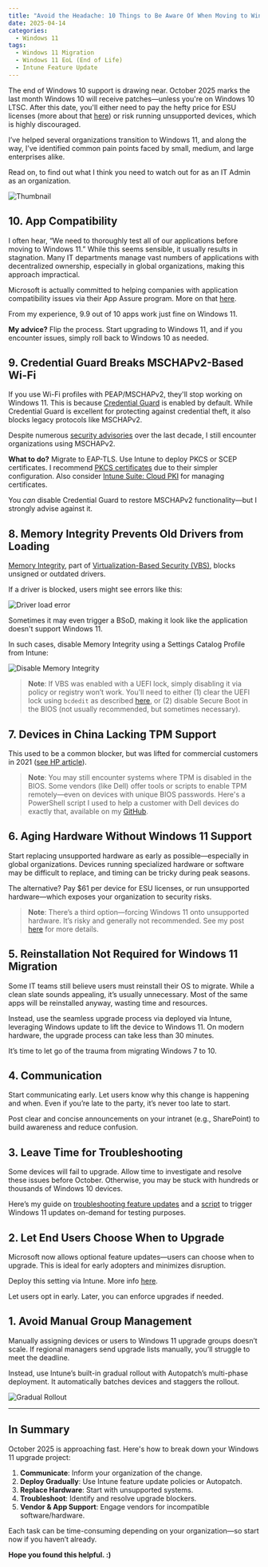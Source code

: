 ```yaml
---
title: "Avoid the Headache: 10 Things to Be Aware Of When Moving to Windows 11"
date: 2025-04-14
categories:
  - Windows 11
tags:
  - Windows 11 Migration
  - Windows 11 EoL (End of Life)
  - Intune Feature Update
---
```


The end of Windows 10 support is drawing near. October 2025 marks the last month Windows 10 will receive patches—unless you're on Windows 10 LTSC. After this date, you'll either need to pay the hefty price for ESU licenses (more about that [here](https://learn.microsoft.com/en-us/windows/whats-new/extended-security-updates)) or risk running unsupported devices, which is highly discouraged.

I’ve helped several organizations transition to Windows 11, and along the way, I’ve identified common pain points faced by small, medium, and large enterprises alike. 

Read on, to find out what I think you need to watch out for as an IT Admin as an organization.

![Thumbnail](/assets/images/2025-05-24-10-Mistakes-MigrationTo-11/BlogThumbnail.png?raw=true)

## 10. App Compatibility

I often hear, “We need to thoroughly test all of our applications before moving to Windows 11.” While this seems sensible, it usually results in stagnation. Many IT departments manage vast numbers of applications with decentralized ownership, especially in global organizations, making this approach impractical.

Microsoft is actually committed to helping companies with application compatibility issues via their App Assure program. More on that [here](https://techcommunity.microsoft.com/discussions/windows11/reminder-our-windows-11-application-compatibility-promise/3223595?).

From my experience, 9.9 out of 10 apps work just fine on Windows 11.

**My advice?** Flip the process. Start upgrading to Windows 11, and if you encounter issues, simply roll back to Windows 10 as needed.

## 9. Credential Guard Breaks MSCHAPv2-Based Wi-Fi

If you use Wi-Fi profiles with PEAP/MSCHAPv2, they'll stop working on Windows 11. This is because [Credential Guard](https://learn.microsoft.com/en-us/windows/security/identity-protection/credential-guard/) is enabled by default. While Credential Guard is excellent for protecting against credential theft, it also blocks legacy protocols like MSCHAPv2.

Despite numerous [security advisories](https://learn.microsoft.com/en-us/security-updates/securityadvisories/2012/2743314) over the last decade, I still encounter organizations using MSCHAPv2.

**What to do?** Migrate to EAP-TLS. Use Intune to deploy PKCS or SCEP certificates. I recommend [PKCS certificates](https://learn.microsoft.com/en-us/intune/intune-service/protect/certificates-pfx-configure) due to their simpler configuration. Also consider [Intune Suite: Cloud PKI](https://learn.microsoft.com/en-us/intune/intune-service/protect/microsoft-cloud-pki-overview) for managing certificates.

You *can* disable Credential Guard to restore MSCHAPv2 functionality—but I strongly advise against it.

## 8. Memory Integrity Prevents Old Drivers from Loading

[Memory Integrity](https://learn.microsoft.com/en-us/windows-hardware/design/device-experiences/oem-hvci-enablement), part of [Virtualization-Based Security (VBS)](https://learn.microsoft.com/en-us/windows-hardware/design/device-experiences/oem-vbs), blocks unsigned or outdated drivers.

If a driver is blocked, users might see errors like this:

![Driver load error](/assets/images/2025-05-24-10-Mistakes-MigrationTo-11/MemoryIntegrity-DriverLoadError.png?raw=true)

Sometimes it may even trigger a BSoD, making it look like the application doesn't support Windows 11.

In such cases, disable Memory Integrity using a Settings Catalog Profile from Intune:

![Disable Memory Integrity](/assets/images/2025-05-24-10-Mistakes-MigrationTo-11/MemoryIntegrity-Disable-Intune.png?raw=true)

> **Note**: If VBS was enabled with a UEFI lock, simply disabling it via policy or registry won’t work. You'll need to either (1) clear the UEFI lock using `bcdedit` as described [here](https://learn.microsoft.com/en-us/windows/security/identity-protection/credential-guard/configure?tabs=intune#disable-virtualization-based-security), or (2) disable Secure Boot in the BIOS (not usually recommended, but sometimes necessary).

## 7. Devices in China Lacking TPM Support

This used to be a common blocker, but was lifted for commercial customers in 2021 ([see HP article](https://support.hp.com/us-en/document/ish_5031710-5031755-16)).

> **Note**: You may still encounter systems where TPM is disabled in the BIOS. Some vendors (like Dell) offer tools or scripts to enable TPM remotely—even on devices with unique BIOS passwords. Here's a PowerShell script I used to help a customer with Dell devices do exactly that, available on my [GitHub](https://github.com/thisisevilevil/IntunePublic/tree/main/Packages/Dell%20Enable%20TPM%20w.%20BIOS%20Password).

## 6. Aging Hardware Without Windows 11 Support

Start replacing unsupported hardware as early as possible—especially in global organizations. Devices running specialized hardware or software may be difficult to replace, and timing can be tricky during peak seasons.

The alternative? Pay $61 per device for ESU licenses, or run unsupported hardware—which exposes your organization to security risks.

> **Note**: There’s a third option—forcing Windows 11 onto unsupported hardware. It’s risky and generally not recommended. See my post [here](https://evil365.com/windows%2011/ForceWindows11-Upgrade-UnsupportedHardware/) for more details.

## 5. Reinstallation Not Required for Windows 11 Migration

Some IT teams still believe users must reinstall their OS to migrate. While a clean slate sounds appealing, it’s usually unnecessary. Most of the same apps will be reinstalled anyway, wasting time and resources.

Instead, use the seamless upgrade process via deployed via Intune, leveraging Windows update to lift the device to Windows 11. On modern hardware, the upgrade process can take less than 30 minutes.

It’s time to let go of the trauma from migrating Windows 7 to 10.

## 4. Communication

Start communicating early. Let users know why this change is happening and when. Even if you’re late to the party, it’s never too late to start.

Post clear and concise announcements on your intranet (e.g., SharePoint) to build awareness and reduce confusion.

## 3. Leave Time for Troubleshooting

Some devices will fail to upgrade. Allow time to investigate and resolve these issues before October. Otherwise, you may be stuck with hundreds or thousands of Windows 10 devices.

Here’s my guide on [troubleshooting feature updates](https://evil365.com/intune/troubleshooting/Troubleshoot-featureupdate-Setupdiag/) and a [script](https://github.com/thisisevilevil/IntunePublic/blob/main/Remediations/On%20Demand%20-%20Force%20Windows%2011%2024H2%20Update/Remediate-ForceWin11_24H2_Update.ps1) to trigger Windows 11 updates on-demand for testing purposes.

## 2. Let End Users Choose When to Upgrade

Microsoft now allows optional feature updates—users can choose when to upgrade. This is ideal for early adopters and minimizes disruption.

Deploy this setting via Intune. More info [here](https://techcommunity.microsoft.com/blog/windows-itpro-blog/more-flexible-windows-feature-updates/4139230).

Let users opt in early. Later, you can enforce upgrades if needed.

## 1. Avoid Manual Group Management

Manually assigning devices or users to Windows 11 upgrade groups doesn’t scale. If regional managers send upgrade lists manually, you’ll struggle to meet the deadline.

Instead, use Intune’s built-in gradual rollout with Autopatch’s multi-phase deployment. It automatically batches devices and staggers the rollout.

![Gradual Rollout](/assets/images/2025-05-24-10-Mistakes-MigrationTo-11/FeatureUpdate-GradualRollout.png?raw=true)

---

## In Summary

October 2025 is approaching fast. Here's how to break down your Windows 11 upgrade project:

1. **Communicate**: Inform your organization of the change.  
2. **Deploy Gradually**: Use Intune feature update policies or Autopatch.  
3. **Replace Hardware**: Start with unsupported systems.  
4. **Troubleshoot**: Identify and resolve upgrade blockers.  
5. **Vendor & App Support**: Engage vendors for incompatible software/hardware.

Each task can be time-consuming depending on your organization—so start now if you haven’t already.

**Hope you found this helpful. :)**